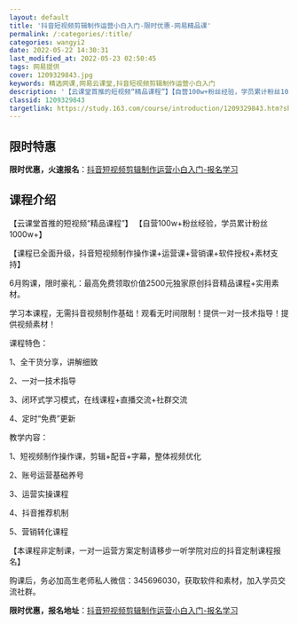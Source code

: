 ```yaml
---
layout: default
title: '抖音短视频剪辑制作运营小白入门-限时优惠-网易精品课'
permalink: /:categories/:title/
categories: wangyi2
date: 2022-05-22 14:30:31
last_modified_at: 2022-05-23 02:50:45
tags: 网易提供
cover: 1209329843.jpg
keywords: 精选网课,网易云课堂,抖音短视频剪辑制作运营小白入门
description: '【云课堂首推的短视频“精品课程”】【自营100w+粉丝经验，学员累计粉丝1000w+】【课程已全面升级，抖音短视频制作操'
classid: 1209329843
targetlink: https://study.163.com/course/introduction/1209329843.htm?share=1&shareId=1025206652&utm_campaign=share&utm_medium=iphoneShare&utm_source=&utm_u=1025206652
---
```


## 限时特惠

**限时优惠，火速报名**：[抖音短视频剪辑制作运营小白入门-报名学习](https://study.163.com/course/introduction/1209329843.htm?share=1&shareId=1025206652&utm_campaign=share&utm_medium=iphoneShare&utm_source=&utm_u=1025206652)

## 课程介绍

【云课堂首推的短视频“精品课程”】 【自营100w+粉丝经验，学员累计粉丝1000w+】



【课程已全面升级，抖音短视频制作操作课+运营课+营销课+软件授权+素材支持】



6月购课，限时豪礼：最高免费领取价值2500元独家原创抖音精品课程+实用素材。



学习本课程，无需抖音视频制作基础！观看无时间限制！提供一对一技术指导！提供视频素材！



课程特色：

1、全干货分享，讲解细致

2、一对一技术指导

3、闭环式学习模式，在线课程+直播交流+社群交流

4、定时“免费”更新



教学内容：

1、短视频制作操作课，剪辑+配音+字幕，整体视频优化

2、账号运营基础养号

3、运营实操课程

4、抖音推荐机制

5、营销转化课程



【本课程非定制课，一对一运营方案定制请移步一听学院对应的抖音定制课程报名】



购课后，务必加高生老师私人微信：345696030，获取软件和素材，加入学员交流社群。

**限时优惠，报名地址**：[抖音短视频剪辑制作运营小白入门-报名学习](https://study.163.com/course/introduction/1209329843.htm?share=1&shareId=1025206652&utm_campaign=share&utm_medium=iphoneShare&utm_source=&utm_u=1025206652)

